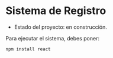 <h1>Sistema de Registro</h1>

- Estado del proyecto: en construcción.
  
Para ejecutar el sistema, debes poner:

```npm install react```
